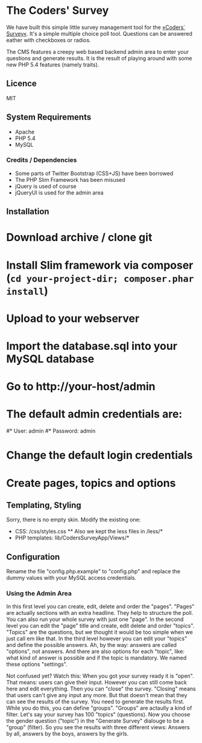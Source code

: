 # The Coders' Survey

We have built this simple little survey management tool for the [»Coders´ Survey«](http://coders-survey.com). It's a simple multiple choice poll tool. Questions can be answered eather with checkboxes or radios.

The CMS features a creepy web based backend admin area to enter your questions and generate results. It is the result of playing around with some new PHP 5.4 features (namely traits).


## Licence

MIT


## System Requirements

* Apache
* PHP 5.4
* MySQL


### Credits / Dependencies

* Some parts of Twitter Bootstrap (CSS+JS) have been borrowed
* The PHP Slim Framework has been misused
* jQuery is used of course
* jQueryUI is used for the admin area


## Installation

# Download archive / clone git
# Install Slim framework via composer (`cd your-project-dir; composer.phar install`)
# Upload to your webserver
# Import the database.sql into your MySQL database
# Go to http://your-host/admin
# The default admin credentials are:
#* User: admin
#* Password: admin
# Change the default login credentials
# Create pages, topics and options


## Templating, Styling

Sorry, there is no empty skin. Modify the existing one:

* CSS: /css/styles.css
** Also we kept the less files in /less/*
* PHP templates: lib/CodersSurveyApp/Views/*

## Configuration

Rename the file "config.php.example" to "config.php" and replace the dummy values with your MySQL access credentials.


### Using the Admin Area

 In this first level you can create, edit, delete and order the "pages". "Pages" are actually sections with an extra headline. They help to structure the poll. You can also run your whole survey with just one "page". In the second level you can edit the "page" title and create, edit delete and order "topics". "Topics" are the questions, but we thought it would be too simple when we just call em like that. In the third level however you can edit your "topics" and define the possible answers. Ah, by the way: answers are called "options", not answers. And there are also options for each "topic", like: what kind of answer is possible and if the topic is mandatory. We named these options "settings".

Not confused yet? Watch this: When you got your survey ready it is "open". That means: users can give their input. However you can still come back here and edit everything. Then you can "close" the survey. "Closing" means that users can't give any input any more. But that doesn't mean that they can see the results of the survey. You need to generate the results first. While you do this, you can define "groups". "Groups" are actaully a kind of filter. Let's say your survey has 100 "topics" (questions). Now you choose the gender question ("topic") in the "Generate Survey" dialouge to be a "group" (filter). So you see the results with three different views: Answers by all, answers by the boys, answers by the girls. 


